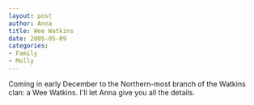 ```yaml
--- 
layout: post
author: Anna
title: Wee Watkins
date: 2005-05-09
categories: 
- Family
- Molly
---
```


Coming in early December to the Northern-most branch of the Watkins clan: a Wee Watkins. I'll let Anna give you all the details.
